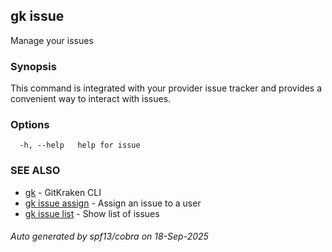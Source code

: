 ## gk issue

Manage your issues

### Synopsis


This command is integrated with your provider issue tracker and provides a convenient way to interact with issues.


### Options

```
  -h, --help   help for issue
```

### SEE ALSO

* [gk](gk.md)	 - GitKraken CLI
* [gk issue assign](gk_issue_assign.md)	 - Assign an issue to a user
* [gk issue list](gk_issue_list.md)	 - Show list of issues

###### Auto generated by spf13/cobra on 18-Sep-2025
